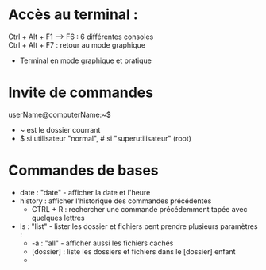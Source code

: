 # Accès au terminal :
Ctrl + Alt + F1 --> F6   : 6 différentes consoles  
Ctrl + Alt + F7 : retour au mode graphique  
+ Terminal en mode graphique et pratique

# Invite de commandes
userName@computerName:~$  
 - ~ est le dossier courrant
 - $ si utilisateur "normal", # si "superutilisateur" (root)

# Commandes de bases
 - date : "date" - afficher la date et l'heure
 - history : afficher l'historique des commandes précédentes
   - CTRL + R : rechercher une commande précédemment tapée avec quelques lettres
 - ls : "list" - lister les dossier et fichiers pent prendre plusieurs paramètres :
   - -a : "all" - afficher aussi les fichiers cachés
   - [dossier] : liste les dossiers et fichiers dans le [dossier] enfant
   - 
